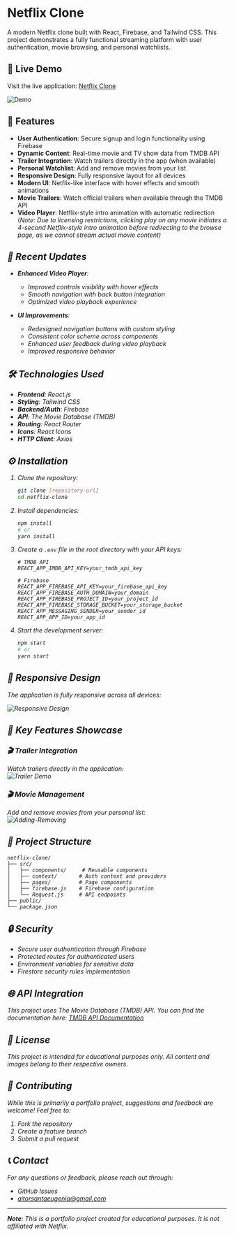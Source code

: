 # Netflix Clone

A modern Netflix clone built with React, Firebase, and Tailwind CSS. This project demonstrates a fully functional streaming platform with user authentication, movie browsing, and personal watchlists.

## 🚀 Live Demo

Visit the live application: [Netflix Clone](https://anotherflix-fef2b.web.app/)

![Demo](https://user-images.githubusercontent.com/14861253/193696115-a341f5bc-da9b-4574-8668-f51272a8c06a.gif)

## 🌟 Features

- **User Authentication**: Secure signup and login functionality using Firebase
- **Dynamic Content**: Real-time movie and TV show data from TMDB API
- **Trailer Integration**: Watch trailers directly in the app (when available)
- **Personal Watchlist**: Add and remove movies from your list
- **Responsive Design**: Fully responsive layout for all devices
- **Modern UI**: Netflix-like interface with hover effects and smooth animations
- **Movie Trailers**: Watch official trailers when available through the TMDB API
- **Video Player**: Netflix-style intro animation with automatic redirection <br>(<i>Note: Due to licensing restrictions, clicking play on any movie initiates a 4-second Netflix-style intro animation before redirecting to the browse page, as we cannot stream actual movie content<i>)

## 🔄 Recent Updates

- **Enhanced Video Player**:
  - Improved controls visibility with hover effects
  - Smooth navigation with back button integration
  - Optimized video playback experience

- **UI Improvements**:
  - Redesigned navigation buttons with custom styling
  - Consistent color scheme across components
  - Enhanced user feedback during video playback
  - Improved responsive behavior

## 🛠️ Technologies Used

- **Frontend**: React.js
- **Styling**: Tailwind CSS
- **Backend/Auth**: Firebase
- **API**: The Movie Database (TMDB)
- **Routing**: React Router
- **Icons**: React Icons
- **HTTP Client**: Axios

## ⚙️ Installation

1. Clone the repository:
   ```bash
   git clone [repository-url]
   cd netflix-clone
   ```

2. Install dependencies:
   ```bash
   npm install
   # or
   yarn install
   ```

3. Create a `.env` file in the root directory with your API keys:
   ```env
   # TMDB API
   REACT_APP_IMDB_API_KEY=your_tmdb_api_key

   # Firebase
   REACT_APP_FIREBASE_API_KEY=your_firebase_api_key
   REACT_APP_FIREBASE_AUTH_DOMAIN=your_domain
   REACT_APP_FIREBASE_PROJECT_ID=your_project_id
   REACT_APP_FIREBASE_STORAGE_BUCKET=your_storage_bucket
   REACT_APP_MESSAGING_SENDER=your_sender_id
   REACT_APP_APP_ID=your_app_id
   ```

4. Start the development server:
   ```bash
   npm start
   # or
   yarn start
   ```

## 📱 Responsive Design

The application is fully responsive across all devices:

![Responsive Design](https://user-images.githubusercontent.com/14861253/193696191-4a2c5b73-4856-4928-a2ce-5dda72d26d3b.gif)

## 🎯 Key Features Showcase

### 🎬 Trailer Integration
Watch trailers directly in the application:<br>
![Trailer Demo](https://media2.giphy.com/media/v1.Y2lkPTc5MGI3NjExcm5xbnNjdXFxOWoybWp2aWFxeXN1bzkyMDdnZW1va2J0dThyMG10YiZlcD12MV9pbnRlcm5hbF9naWZfYnlfaWQmY3Q9Zw/QgGdoOZSYiv6W49IoO/giphy.gif)

### 🎬 Movie Management
Add and remove movies from your personal list:<br>
![Adding-Removing](https://user-images.githubusercontent.com/14861253/193696864-e22c41ce-2286-4a2e-9516-38b7b32d0e5a.gif)

## 📝 Project Structure

```
netflix-clone/
├── src/
│   ├── components/     # Reusable components
│   ├── context/       # Auth context and providers
│   ├── pages/         # Page components
│   ├── firebase.js    # Firebase configuration
│   └── Request.js     # API endpoints
├── public/
└── package.json
```

## 🔒 Security

- Secure user authentication through Firebase
- Protected routes for authenticated users
- Environment variables for sensitive data
- Firestore security rules implementation

## 🌐 API Integration

This project uses The Movie Database (TMDB) API. You can find the documentation here:
[TMDB API Documentation](https://developers.themoviedb.org/3/getting-started/introduction)

## 📄 License

This project is intended for educational purposes only. All content and images belong to their respective owners.

## 🤝 Contributing

While this is primarily a portfolio project, suggestions and feedback are welcome! Feel free to:
1. Fork the repository
2. Create a feature branch
3. Submit a pull request

## 📞 Contact

For any questions or feedback, please reach out through:
- GitHub Issues
- aitorsantaeugenia@gmail.com

---

**Note**: This is a portfolio project created for educational purposes. It is not affiliated with Netflix.
